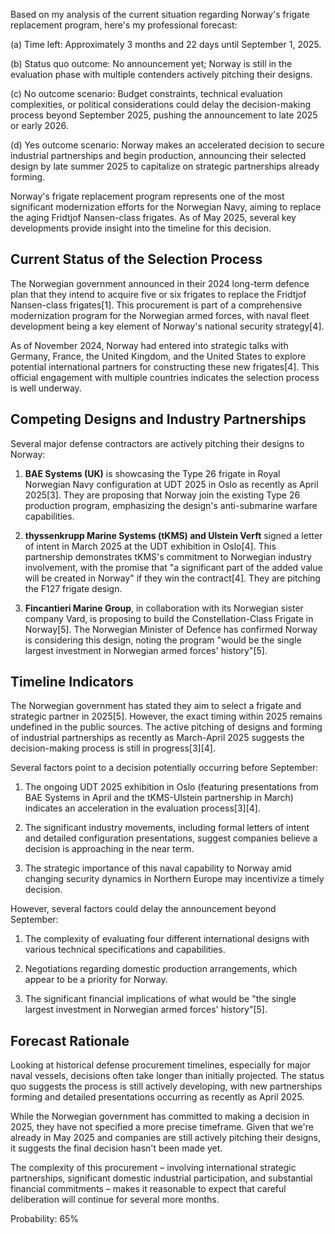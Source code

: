 Based on my analysis of the current situation regarding Norway's frigate replacement program, here's my professional forecast:

(a) Time left: Approximately 3 months and 22 days until September 1, 2025.

(b) Status quo outcome: No announcement yet; Norway is still in the evaluation phase with multiple contenders actively pitching their designs.

(c) No outcome scenario: Budget constraints, technical evaluation complexities, or political considerations could delay the decision-making process beyond September 2025, pushing the announcement to late 2025 or early 2026.

(d) Yes outcome scenario: Norway makes an accelerated decision to secure industrial partnerships and begin production, announcing their selected design by late summer 2025 to capitalize on strategic partnerships already forming.

Norway's frigate replacement program represents one of the most significant modernization efforts for the Norwegian Navy, aiming to replace the aging Fridtjof Nansen-class frigates. As of May 2025, several key developments provide insight into the timeline for this decision.

## Current Status of the Selection Process

The Norwegian government announced in their 2024 long-term defence plan that they intend to acquire five or six frigates to replace the Fridtjof Nansen-class frigates[1]. This procurement is part of a comprehensive modernization program for the Norwegian armed forces, with naval fleet development being a key element of Norway's national security strategy[4].

As of November 2024, Norway had entered into strategic talks with Germany, France, the United Kingdom, and the United States to explore potential international partners for constructing these new frigates[4]. This official engagement with multiple countries indicates the selection process is well underway.

## Competing Designs and Industry Partnerships

Several major defense contractors are actively pitching their designs to Norway:

1. **BAE Systems (UK)** is showcasing the Type 26 frigate in Royal Norwegian Navy configuration at UDT 2025 in Oslo as recently as April 2025[3]. They are proposing that Norway join the existing Type 26 production program, emphasizing the design's anti-submarine warfare capabilities.

2. **thyssenkrupp Marine Systems (tKMS) and Ulstein Verft** signed a letter of intent in March 2025 at the UDT exhibition in Oslo[4]. This partnership demonstrates tKMS's commitment to Norwegian industry involvement, with the promise that "a significant part of the added value will be created in Norway" if they win the contract[4]. They are pitching the F127 frigate design.

3. **Fincantieri Marine Group**, in collaboration with its Norwegian sister company Vard, is proposing to build the Constellation-Class Frigate in Norway[5]. The Norwegian Minister of Defence has confirmed Norway is considering this design, noting the program "would be the single largest investment in Norwegian armed forces' history"[5].

## Timeline Indicators

The Norwegian government has stated they aim to select a frigate and strategic partner in 2025[5]. However, the exact timing within 2025 remains undefined in the public sources. The active pitching of designs and forming of industrial partnerships as recently as March-April 2025 suggests the decision-making process is still in progress[3][4].

Several factors point to a decision potentially occurring before September:

1. The ongoing UDT 2025 exhibition in Oslo (featuring presentations from BAE Systems in April and the tKMS-Ulstein partnership in March) indicates an acceleration in the evaluation process[3][4].

2. The significant industry movements, including formal letters of intent and detailed configuration presentations, suggest companies believe a decision is approaching in the near term.

3. The strategic importance of this naval capability to Norway amid changing security dynamics in Northern Europe may incentivize a timely decision.

However, several factors could delay the announcement beyond September:

1. The complexity of evaluating four different international designs with various technical specifications and capabilities.

2. Negotiations regarding domestic production arrangements, which appear to be a priority for Norway.

3. The significant financial implications of what would be "the single largest investment in Norwegian armed forces' history"[5].

## Forecast Rationale

Looking at historical defense procurement timelines, especially for major naval vessels, decisions often take longer than initially projected. The status quo suggests the process is still actively developing, with new partnerships forming and detailed presentations occurring as recently as April 2025.

While the Norwegian government has committed to making a decision in 2025, they have not specified a more precise timeframe. Given that we're already in May 2025 and companies are still actively pitching their designs, it suggests the final decision hasn't been made yet.

The complexity of this procurement – involving international strategic partnerships, significant domestic industrial participation, and substantial financial commitments – makes it reasonable to expect that careful deliberation will continue for several more months.

Probability: 65%